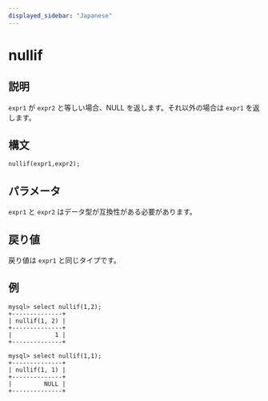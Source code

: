 ```yaml
---
displayed_sidebar: "Japanese"
---
```


# nullif

## 説明

`expr1` が `expr2` と等しい場合、NULL を返します。それ以外の場合は `expr1` を返します。

## 構文

```Haskell
nullif(expr1,expr2);
```

## パラメータ

`expr1` と `expr2` はデータ型が互換性がある必要があります。

## 戻り値

戻り値は `expr1` と同じタイプです。

## 例

```Plain Text
mysql> select nullif(1,2);
+--------------+
| nullif(1, 2) |
+--------------+
|            1 |
+--------------+

mysql> select nullif(1,1);
+--------------+
| nullif(1, 1) |
+--------------+
|         NULL |
+--------------+
```